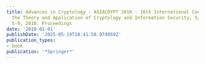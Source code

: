 ```yaml
---
title: Advances in Cryptology - ASIACRYPT 2010 - 16th International Conference on
  the Theory and Application of Cryptology and Information Security, Singapore, December
  5-9, 2010. Proceedings
date: '2010-01-01'
publishDate: '2025-05-19T18:41:58.974059Z'
publication_types:
- book
publication: '*Springer*'
---
```

